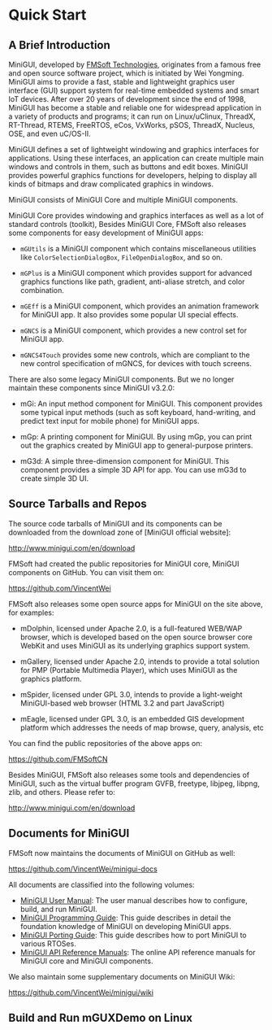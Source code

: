 # Quick Start

## A Brief Introduction

MiniGUI, developed by [FMSoft Technologies],
originates from a famous free and open source software project,
which is initiated by Wei Yongming. MiniGUI aims to provide a fast,
stable and lightweight graphics user interface (GUI) support system
for real-time embedded systems and smart IoT devices. After over 20
years of development since the end of 1998, MiniGUI has become
a stable and reliable one for widespread application in a variety
of products and programs; it can run on Linux/uClinux, ThreadX,
RT-Thread, RTEMS, FreeRTOS, eCos, VxWorks, pSOS, ThreadX, Nucleus,
OSE, and even uC/OS-II.

MiniGUI defines a set of lightweight windowing and graphics interfaces
for applications. Using these interfaces, an application can create
multiple main windows and controls in them, such as buttons and edit
boxes. MiniGUI provides powerful graphics functions for developers,
helping to display all kinds of bitmaps and draw complicated graphics in
windows.

MiniGUI consists of MiniGUI Core and multiple MiniGUI components.

MiniGUI Core provides windowing and graphics interfaces
as well as a lot of standard controls (toolkit), Besides MiniGUI Core,
FMSoft also releases some components for easy development of MiniGUI apps:

- `mGUtils` is a MiniGUI component which contains miscellaneous utilities
  like `ColorSelectionDialogBox`, `FileOpenDialogBox`, and so on.

- `mGPlus` is a MiniGUI component which provides support for advanced graphics
   functions like path, gradient, anti-aliase stretch, and color combination.

- `mGEff` is a MiniGUI component, which provides an animation framework for
   MiniGUI app. It also provides some popular UI special effects.

- `mGNCS` is a MiniGUI component, which provides a new control set for
   MiniGUI app.

- `mGNCS4Touch` provides some new controls, which are compliant to the new
   control specification of mGNCS, for devices with touch screens.

There are also some legacy MiniGUI components. But we no longer maintain these
components since MiniGUI v3.2.0:

* mGi: An input method component for MiniGUI. This component provides
  some typical input methods (such as soft keyboard, hand-writing, and
  predict text input for mobile phone) for MiniGUI apps.

* mGp: A printing component for MiniGUI. By using mGp, you can print
  out the graphics created by MiniGUI app to general-purpose printers.

* mG3d: A simple three-dimension component for MiniGUI. This component
  provides a simple 3D API for app. You can use mG3d to create simple
  3D UI.

## Source Tarballs and Repos

The source code tarballs of MiniGUI and its components can be
downloaded from the download zone of [MiniGUI official website]:

<http://www.minigui.com/en/download>

FMSoft had created the public repositories for MiniGUI core, MiniGUI
components on GitHub. You can visit them on:

<https://github.com/VincentWei>

FMSoft also releases some open source apps for MiniGUI on the site above,
for examples:

* mDolphin, licensed under Apache 2.0, is a full-featured
  WEB/WAP browser, which is developed based on the open source browser
  core WebKit and uses MiniGUI as its underlying graphics support system.

* mGallery, licensed under Apache 2.0, intends to
  provide a total solution for PMP (Portable Multimedia Player),
  which uses MiniGUI as the graphics platform.

* mSpider, licensed under GPL 3.0, intends to provide a
  light-weight MiniGUI-based web browser (HTML 3.2 and part JavaScript)

* mEagle, licensed under GPL 3.0, is an embedded GIS development platform
  which addresses the needs of map browse, query, analysis, etc

You can find the public repositories of the above apps on:

<https://github.com/FMSoftCN>

Besides MiniGUI, FMSoft also releases some tools and dependencies of MiniGUI,
such as the virtual buffer program GVFB, freetype, libjpeg, libpng, zlib,
and others. Please refer to:

<http://www.minigui.com/en/download>

## Documents for MiniGUI

FMSoft now maintains the documents of MiniGUI on GitHub as well:

<https://github.com/VincentWei/minigui-docs>

All documents are classified into the following volumes:

- [MiniGUI User Manual]: The user manual describes how to configure,
build, and run MiniGUI.
- [MiniGUI Programming Guide]: This guide describes in
detail the foundation knowledge of MiniGUI on developing MiniGUI apps.
- [MiniGUI Porting Guide]: This guide describes how to port MiniGUI
to various RTOSes.
- [MiniGUI API Reference Manuals]: The online API reference manuals for
MiniGUI core and MiniGUI components.

We also maintain some supplementary documents on MiniGUI Wiki:

<https://github.com/VincentWei/minigui/wiki>

## Build and Run mGUXDemo on Linux

[Beijing FMSoft Technologies Co., Ltd.]: https://www.fmsoft.cn
[FMSoft Technologies]: https://www.fmsoft.cn
[MiniGUI Official Site]: http://www.minigui.com
[MiniGUI User Manual]: /user-manual/README.md
[MiniGUI Programming Guide]: /programming-guide/README.md
[MiniGUI Porting Guide]: /porting-guide/README.md
[MiniGUI API Reference Manuals]: /api-reference/README.md
